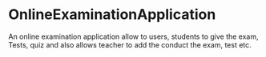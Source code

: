 # OnlineExaminationApplication
An online examination application allow to users, students to give the exam, Tests, quiz and also allows teacher to add the conduct the exam, test etc.
